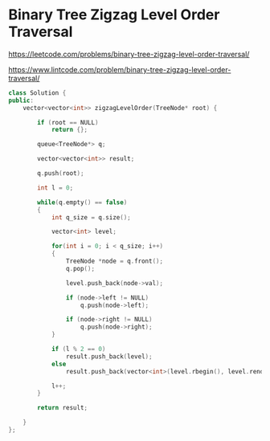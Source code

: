 # Binary Tree Zigzag Level Order Traversal

<https://leetcode.com/problems/binary-tree-zigzag-level-order-traversal/>

<https://www.lintcode.com/problem/binary-tree-zigzag-level-order-traversal/>

```cpp
class Solution {
public:
    vector<vector<int>> zigzagLevelOrder(TreeNode* root) {

        if (root == NULL)
            return {};

        queue<TreeNode*> q;

        vector<vector<int>> result;

        q.push(root);

        int l = 0;

        while(q.empty() == false)
        {
            int q_size = q.size();

            vector<int> level;

            for(int i = 0; i < q_size; i++)
            {
                TreeNode *node = q.front();
                q.pop();

                level.push_back(node->val);

                if (node->left != NULL)
                    q.push(node->left);

                if (node->right != NULL)
                    q.push(node->right);
            }

            if (l % 2 == 0)
                result.push_back(level);
            else
                result.push_back(vector<int>(level.rbegin(), level.rend()));

            l++;
        }

        return result;

    }
};
```
